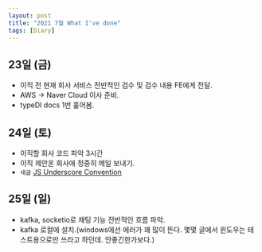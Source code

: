 ```yaml
---
layout: post
title: "2021 7월 What I've done"
tags: [Diary]
---
```


## 23일 (금)

- 이직 전 현재 회사 서비스 전반적인 검수 및 검수 내용 FE에게 전달.
- AWS -> Naver Cloud 이사 준비.
- typeDI docs 1번 훑어봄.

## 24일 (토)

- 이직할 회사 코드 파악 3시간
- 이직 제안온 회사에 정중히 메일 보내기.
- `새글` [JS Underscore Convention](https://dont-think-about-too-much.github.io/2021/07/23/july-develop-dairy/)

## 25일 (일)

- kafka, socketio로 채팅 기능 전반적인 흐름 파악.
- kafka 로컬에 설치.(windows에선 에러가 꽤 많이 뜬다. 몇몇 글에서 윈도우는 테스트용으로만 쓰라고 하던데. 안좋긴한가보다.)